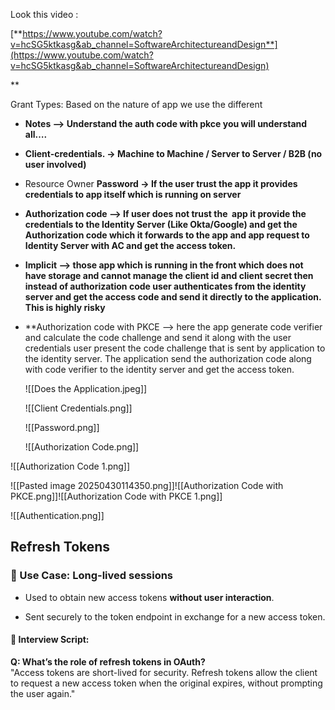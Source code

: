   
Look this video : 

[**https://www.youtube.com/watch?v=hcSG5ktkasg&ab_channel=SoftwareArchitectureandDesign**](https://www.youtube.com/watch?v=hcSG5ktkasg&ab_channel=SoftwareArchitectureandDesign)

**  
  
Grant Types: Based on the nature of app we use the different  

- **Notes —> Understand the auth code with pkce you will understand all….**

- **Client-credentials. -> Machine to Machine / Server to Server / B2B (no user involved)**
- Resource Owner **Password -> If the user trust the app it provides credentials to app itself which is running on server**
- **Authorization code —> If user does not trust the  app it provide the credentials to the Identity Server (Like Okta/Google) and get the Authorization code which it forwards to the app and app request to Identity Server with AC and get the access token.**
- **Implicit —> those app which is running in the front which does not have storage and cannot manage the client id and client secret then instead of authorization code user authenticates from the identity server and get the access code and send it directly to the application. This is highly risky** 
- **Authorization code with PKCE —> here the app generate code verifier and calculate the code challenge and send it along with the user credentials user present the code challenge that is sent by application to the identity server. The application send the authorization code along with code verifier to the identity server and get the access token.  
      
    ![[Does the Application.jpeg]]

  

  ![[Client Credentials.png]]

  

  ![[Password.png]]

  ![[Authorization Code.png]]

  

  
![[Authorization Code 1.png]]
  

  ![[Pasted image 20250430114350.png]]![[Authorization Code with PKCE.png]]![[Authorization Code with PKCE 1.png]]


![[Authentication.png]]
## **Refresh Tokens**

### 📌 Use Case: Long-lived sessions

- Used to obtain new access tokens **without user interaction**.
    
- Sent securely to the token endpoint in exchange for a new access token.
    

#### 📄 Interview Script:

**Q: What’s the role of refresh tokens in OAuth?**  
"Access tokens are short-lived for security. Refresh tokens allow the client to request a new access token when the original expires, without prompting the user again."


